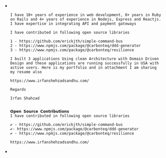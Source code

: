 - ```apl
  
  
  I have 10+ years of experience in web development, 8+ years in Ruby on Rails and 4+ years of experience in Nodejs, Express and Reactjs. I have expertise in integrating API and payment gateways
  
  I have contributed in following open source libraries
  
  1 - https://github.com/erickjth/simple-command-bus
  2 - https://www.npmjs.com/package/@carbonteq/ddd-generator
  3 - https://www.npmjs.com/package/@carbonteq/resilience
  
  I built 3 applications Using clean Architecture with Domain Driven Design and these applications are running successfully in USA with active users. Here is my portfolio and in attachment I am sharing my resume also
  
  https://www.irfanshehzadsandhu.com/
  
  Regards
  
  Irfan Shahzad
  
  
  𝗢𝗽𝗲𝗻 𝗦𝗼𝘂𝗿𝗰𝗲 𝗖𝗼𝗻𝘁𝗿𝗶𝗯𝘂𝘁𝗶𝗼𝗻𝘀
  I have contributed in following open source libraries
  
  ✔ - https://github.com/erickjth/simple-command-bus
  ✔- https://www.npmjs.com/package/@carbonteq/ddd-generator
  ✔ - https://www.npmjs.com/package/@carbonteq/resilience
  
  https://www.irfanshehzadsandhu.com/
  
  ```
-